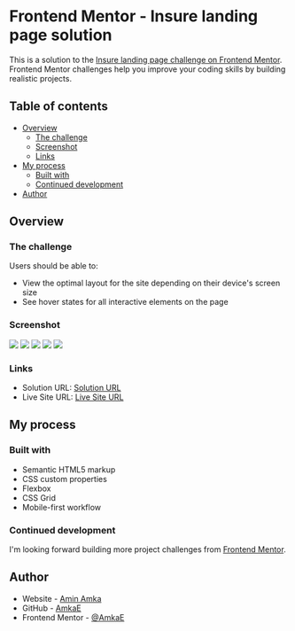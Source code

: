 # Frontend Mentor - Insure landing page solution

This is a solution to the [Insure landing page challenge on Frontend Mentor](https://www.frontendmentor.io/challenges/insure-landing-page-uTU68JV8). Frontend Mentor challenges help you improve your coding skills by building realistic projects.

## Table of contents

- [Overview](#overview)
  - [The challenge](#the-challenge)
  - [Screenshot](#screenshot)
  - [Links](#links)
- [My process](#my-process)
  - [Built with](#built-with)
  - [Continued development](#continued-development)
- [Author](#author)


## Overview

### The challenge

Users should be able to:

- View the optimal layout for the site depending on their device's screen size
- See hover states for all interactive elements on the page

### Screenshot

![](./design/desktop-design.jpg)
![](./design/desktop-preview.jpg)
![](./design/active-states.jpg)
![](./design/mobile-design.jpg)
![](./design/mobile-nav-design.jpg)

### Links

- Solution URL: [Solution URL](https://www.frontendmentor.io/solutions/insure-landing-page-challenge-solution-Y0Uq7XA9Xp)
- Live Site URL: [Live Site URL](https://insure-landing-page-gold-tau.vercel.app/)

## My process

### Built with

- Semantic HTML5 markup
- CSS custom properties
- Flexbox
- CSS Grid
- Mobile-first workflow

### Continued development

I'm looking forward building more project challenges from [Frontend Mentor](https://www.frontendmentor.io/challenges).

## Author

- Website - [Amin Amka](https://aminamka.com)
- GitHub - [AmkaE](https://github.com/AmkaE)
- Frontend Mentor - [@AmkaE](https://www.frontendmentor.io/profile/AmkaE)

